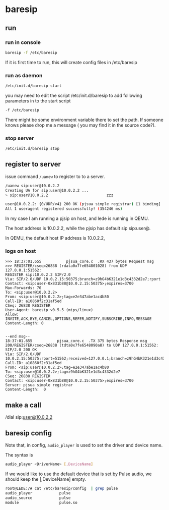 # baresip

## run

### run in console
```bash
baresip -f /etc/baresip
```

If it is first time to run, this will create config files in /etc/baresip


### run as daemon

```bash
/etc/init.d/baresip start
```

you may need to edit the script /etc/init.d/baresip to add following parameters
in to the start script

```bash
-f /etc/baresip
```

There might be some environment variable there to set the path. If someone knows
please drop me a message ( you may find it in the source code?).

### stop server

```bash
/etc/init.d/baresip stop
```

## register to server

issue command `/uanew` to register to to a server.

```bash
/uanew sip:user@10.0.2.2
Creating UA for sip:user@10.0.2.2 ...
> sip:user@10.0.2.2                          zzz

user@10.0.2.2: {0/UDP/v4} 200 OK (pjsua simple registrar) [1 binding]
All 1 useragent registered successfully! (354246 ms)
```

In my case I am running a pjsip on host, and lede is running in QEMU.

The host address is 10.0.2.2, while the pjsip has default sip sip:user@<the host
ip address>. 

In QEMU, the default host IP address is 10.0.2.2,

### logs on host

```
>>> 18:37:01.655           pjsua_core.c  .RX 437 bytes Request msg
>>> REGISTER/cseq=26838 (rdata0x7fe654801028) from UDP 127.0.0.1:51562:
REGISTER sip:10.0.2.2 SIP/2.0
Via: SIP/2.0/UDP 10.0.2.15:50375;branch=z9hG4bK321e1d3c4332d2e7;rport
Contact: <sip:user-0x831b88@10.0.2.15:50375>;expires=3700
Max-Forwards: 70
To: <sip:user@10.0.2.2>
From: <sip:user@10.0.2.2>;tag=e2e347abe1ac4b80
Call-ID: a10860f2c31af5ed
CSeq: 26838 REGISTER
User-Agent: baresip v0.5.5 (mips/linux)
Allow: INVITE,ACK,BYE,CANCEL,OPTIONS,REFER,NOTIFY,SUBSCRIBE,INFO,MESSAGE
Content-Length: 0


--end msg--
18:37:01.655           pjsua_core.c  .TX 375 bytes Response msg
200/REGISTER/cseq=26838 (tdta0x7fe6548090a8) to UDP 127.0.0.1:51562:
SIP/2.0 200 OK
Via: SIP/2.0/UDP
10.0.2.15:50375;rport=51562;received=127.0.0.1;branch=z9hG4bK321e1d3c4332d2e7
Call-ID: a10860f2c31af5ed
From: <sip:user@10.0.2.2>;tag=e2e347abe1ac4b80
To: <sip:user@10.0.2.2>;tag=z9hG4bK321e1d3c4332d2e7
CSeq: 26838 REGISTER
Contact: <sip:user-0x831b88@10.0.2.15:50375>;expires=3700
Server: pjsua simple registrar
Content-Length:  0

```


## make a call

/dial sip:user@10.0.2.2


## baresip config

Note that, in config, `audio_player` is used to set the driver and device name.

The syntax is

```bash
audio_player <DriverName> [,DeviceName]
```
If we would like to use the default device that is set by Pulse audio, we should
keep the [,DeviceName] empty.

```bash
root@LEDE:/# cat /etc/baresip/config  | grep pulse
audio_player            pulse
audio_source            pulse
module                  pulse.so
````
